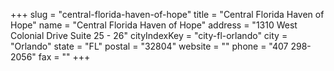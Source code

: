 +++
slug = "central-florida-haven-of-hope"
title = "Central Florida Haven of Hope"
name = "Central Florida Haven of Hope"
address = "1310 West Colonial Drive Suite 25 - 26"
cityIndexKey = "city-fl-orlando"
city = "Orlando"
state = "FL"
postal = "32804"
website = ""
phone = "407 298-2056"
fax = ""
+++
